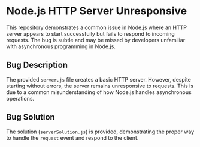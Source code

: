 # Node.js HTTP Server Unresponsive

This repository demonstrates a common issue in Node.js where an HTTP server appears to start successfully but fails to respond to incoming requests. The bug is subtle and may be missed by developers unfamiliar with asynchronous programming in Node.js.

## Bug Description

The provided `server.js` file creates a basic HTTP server. However, despite starting without errors, the server remains unresponsive to requests. This is due to a common misunderstanding of how Node.js handles asynchronous operations.

## Bug Solution

The solution (`serverSolution.js`) is provided, demonstrating the proper way to handle the `request` event and respond to the client.